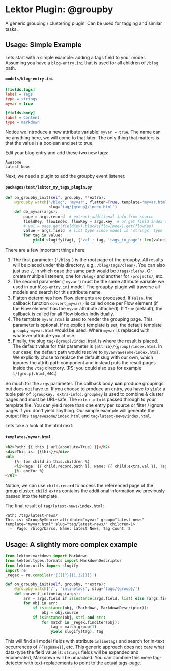 # Lektor Plugin: @groupby

A generic grouping / clustering plugin. Can be used for tagging and similar tasks.


## Usage: Simple Example

Lets start with a simple example: adding a tags field to your model.
Assuming you have a `blog-entry.ini` that is used for all children of `/blog` path.


#### `models/blog-entry.ini`

```ini
[fields.tags]
label = Tags
type = strings
myvar = true

[fields.body]
label = Content
type = markdown
```

Notice we introduce a new attribute variable: `myvar = true`.
The name can be anything here, we will come to that later.
The only thing that matters is that the value is a boolean and set to true.

Edit your blog entry and add these two new tags:

```
Awesome
Latest News
```

Next, we need a plugin to add the groupby event listener.


#### `packages/test/lektor_my_tags_plugin.py`

```python
def on_groupby_init(self, groupby, **extra):
    @groupby.watch('/blog', 'myvar', flatten=True, template='myvar.html',
                   slug='tag/{group}/index.html')
    def do_myvar(args):
        page = args.record  # extract additional info from source
        fieldKey, flowIndex, flowKey = args.key  # or get field index directly
        # val = page.get(fieldKey).blocks[flowIndex].get(flowKey)
        value = args.field  # list type since model is 'strings' type
        for tag in value:
            yield slugify(tag), {'val': tag, 'tags_in_page': len(value)}
```

There are a few important things here:

1. The first parameter (`'/blog'`) is the root page of the groupby.
   All results will be placed under this directory, e.g., `/blog/tags/clean/`.
   You can also just use `/`, in which case the same path would be `/tags/clean/`.
   Or create multiple listeners, one for `/blog/` and another for `/projects/`, etc.
2. The second parameter (`'myvar'`) must be the same attribute variable we used in our `blog-entry.ini` model.
   The groupby plugin will traverse all models and search for this attribute name.
3. Flatten determines how Flow elements are processed.
   If `False`, the callback function `convert_myvar()` is called once per Flow element (if the Flow element has the `myvar` attribute attached).
   If `True` (default), the callback is called for all Flow blocks individually.
4. The template `myvar.html` is used to render the grouping page.
   This parameter is optional.
   If no explicit template is set, the default template `groupby-myvar.html` would be used. Where `myvar` is replaced with whatever attribute you chose.
5. Finally, the slug `tag/{group}/index.html` is where the result is placed.
   The default value for this parameter is `{attrib}/{group}/index.html`.
   In our case, the default path would resolve to `myvar/awesome/index.html`.
   We explicitly chose to replace the default slug with our own, which ignores the attrib path component and instead puts the result pages inside the `/tag` directory.
   (PS: you could also use for example `t/{group}.html`, etc.)


So much for the `args` parameter.
The callback body **can** produce groupings but does not have to.
If you choose to produce an entry, you have to `yield` a tuple pair of `(groupkey, extra-info)`.
`groupkey` is used to combine & cluster pages and must be URL-safe.
The `extra-info` is passed through to your template file.
You can yield more than one entry per source or filter / ignore pages if you don't yield anything.
Our simple example will generate the output files `tag/awesome/index.html` and `tag/latest-news/index.html`.

Lets take a look at the html next.


#### `templates/myvar.html`

```html
<h2>Path: {{ this | url(absolute=True) }}</h2>
<div>This is: {{this}}</div>
<ul>
	{%- for child in this.children %}
	<li>Page: {{ child.record.path }}, Name: {{ child.extra.val }}, Tag count: {{ child.extra.tags_in_page }}</li>
	{%- endfor %}
</ul>
```

Notice, we can use `child.record` to access the referenced page of the group cluster.
`child.extra` contains the additional information we previously passed into the template.

The final result of `tag/latest-news/index.html`:

```
Path: /tag/latest-news/
This is: <GroupBySource attribute="myvar" group="latest-news" template="myvar.html" slug="tag/latest-news/" children=1>
  -  Page: /blog/barss, Name: Latest News, Tag count: 2
```


## Usage: A slightly more complex example

```python
from lektor.markdown import Markdown
from lektor.types.formats import MarkdownDescriptor
from lektor.utils import slugify
import re
_regex = re.compile(r'{{([^}]{1,32})}}')

def on_groupby_init(self, groupby, **extra):
    @groupby.watch('/', 'inlinetags', slug='tags/{group}/')
    def convert_inlinetags(args):
        arr = args.field if isinstance(args.field, list) else [args.field]
        for obj in arr:
            if isinstance(obj, (Markdown, MarkdownDescriptor)):
                obj = obj.source
            if isinstance(obj, str) and str:
                for match in _regex.finditer(obj):
                    tag = match.group(1)
                    yield slugify(tag), tag
```

This will find all model fields with attribute `inlinetags` and search for in-text occurrences of `{{Tagname}}`, etc.
This generic approach does not care what data-type the field value is:
`strings` fields will be expanded and enumerated, Markdown will be unpacked.
You can combine this mere tag-detector with text-replacements to point to the actual tags-page.
